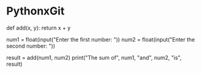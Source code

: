 # PythonxGit
def add(x, y):
    return x + y

num1 = float(input("Enter the first number: "))
num2 = float(input("Enter the second number: "))

result = add(num1, num2)
print("The sum of", num1, "and", num2, "is", result)
